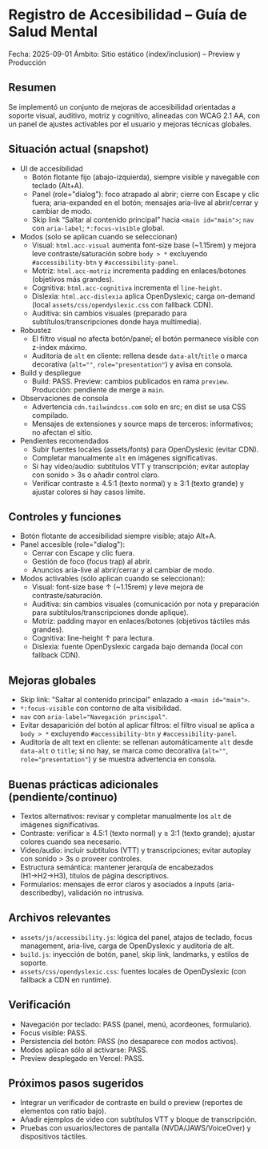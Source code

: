 # Registro de Accesibilidad – Guía de Salud Mental

Fecha: 2025-09-01
Ámbito: Sitio estático (index/inclusion) – Preview y Producción

## Resumen
Se implementó un conjunto de mejoras de accesibilidad orientadas a soporte visual, auditivo, motriz y cognitivo, alineadas con WCAG 2.1 AA, con un panel de ajustes activables por el usuario y mejoras técnicas globales.

## Situación actual (snapshot)
- UI de accesibilidad
  - Botón flotante fijo (abajo-izquierda), siempre visible y navegable con teclado (Alt+A).
  - Panel (role="dialog"): foco atrapado al abrir; cierre con Escape y clic fuera; aria-expanded en el botón; mensajes aria-live al abrir/cerrar y cambiar de modo.
  - Skip link “Saltar al contenido principal” hacia `<main id="main">`; `nav` con `aria-label`; `*:focus-visible` global.
- Modos (solo se aplican cuando se seleccionan)
  - Visual: `html.acc-visual` aumenta font-size base (~1.15rem) y mejora leve contraste/saturación sobre `body > *` excluyendo `#accessibility-btn` y `#accessibility-panel`.
  - Motriz: `html.acc-motriz` incrementa padding en enlaces/botones (objetivos más grandes).
  - Cognitiva: `html.acc-cognitiva` incrementa el `line-height`.
  - Dislexia: `html.acc-dislexia` aplica OpenDyslexic; carga on-demand (local `assets/css/opendyslexic.css` con fallback CDN).
  - Auditiva: sin cambios visuales (preparado para subtítulos/transcripciones donde haya multimedia).
- Robustez
  - El filtro visual no afecta botón/panel; el botón permanece visible con z-index máximo.
  - Auditoría de `alt` en cliente: rellena desde `data-alt`/`title` o marca decorativa (`alt=""`, `role="presentation"`) y avisa en consola.
- Build y despliegue
  - Build: PASS. Preview: cambios publicados en rama `preview`. Producción: pendiente de merge a `main`.
- Observaciones de consola
  - Advertencia `cdn.tailwindcss.com` solo en src; en dist se usa CSS compilado.
  - Mensajes de extensiones y source maps de terceros: informativos; no afectan el sitio.
- Pendientes recomendados
  - Subir fuentes locales (assets/fonts) para OpenDyslexic (evitar CDN).
  - Completar manualmente `alt` en imágenes significativas.
  - Si hay video/audio: subtítulos VTT y transcripción; evitar autoplay con sonido > 3s o añadir control claro.
  - Verificar contraste ≥ 4.5:1 (texto normal) y ≥ 3:1 (texto grande) y ajustar colores si hay casos límite.

## Controles y funciones
- Botón flotante de accesibilidad siempre visible; atajo Alt+A.
- Panel accesible (role="dialog"):
  - Cerrar con Escape y clic fuera.
  - Gestión de foco (focus trap) al abrir.
  - Anuncios aria-live al abrir/cerrar y al cambiar de modo.
- Modos activables (sólo aplican cuando se seleccionan):
  - Visual: font-size base ↑ (~1.15rem) y leve mejora de contraste/saturación.
  - Auditiva: sin cambios visuales (comunicación por nota y preparación para subtítulos/transcripciones donde aplique).
  - Motriz: padding mayor en enlaces/botones (objetivos táctiles más grandes).
  - Cognitiva: line-height ↑ para lectura.
  - Dislexia: fuente OpenDyslexic cargada bajo demanda (local con fallback CDN).

## Mejoras globales
- Skip link: "Saltar al contenido principal" enlazado a `<main id="main">`.
- `*:focus-visible` con contorno de alta visibilidad.
- `nav` con `aria-label="Navegación principal"`.
- Evitar desaparición del botón al aplicar filtros: el filtro visual se aplica a `body > *` excluyendo `#accessibility-btn` y `#accessibility-panel`.
- Auditoría de alt text en cliente: se rellenan automáticamente `alt` desde `data-alt` o `title`; si no hay, se marca como decorativa (`alt=""`, `role="presentation"`) y se muestra advertencia en consola.

## Buenas prácticas adicionales (pendiente/continuo)
- Textos alternativos: revisar y completar manualmente los `alt` de imágenes significativas.
- Contraste: verificar ≥ 4.5:1 (texto normal) y ≥ 3:1 (texto grande); ajustar colores cuando sea necesario.
- Video/audio: incluir subtítulos (VTT) y transcripciones; evitar autoplay con sonido > 3s o proveer controles.
- Estructura semántica: mantener jerarquía de encabezados (H1→H2→H3), títulos de página descriptivos.
- Formularios: mensajes de error claros y asociados a inputs (aria-describedby), validación no intrusiva.

## Archivos relevantes
- `assets/js/accessibility.js`: lógica del panel, atajos de teclado, focus management, aria-live, carga de OpenDyslexic y auditoría de alt.
- `build.js`: inyección de botón, panel, skip link, landmarks, y estilos de soporte.
- `assets/css/opendyslexic.css`: fuentes locales de OpenDyslexic (con fallback a CDN en runtime).

## Verificación
- Navegación por teclado: PASS (panel, menú, acordeones, formulario).
- Focus visible: PASS.
- Persistencia del botón: PASS (no desaparece con modos activos).
- Modos aplican sólo al activarse: PASS.
- Preview desplegado en Vercel: PASS.

## Próximos pasos sugeridos
- Integrar un verificador de contraste en build o preview (reportes de elementos con ratio bajo).
- Añadir ejemplos de video con subtítulos VTT y bloque de transcripción.
- Pruebas con usuarios/lectores de pantalla (NVDA/JAWS/VoiceOver) y dispositivos táctiles.
